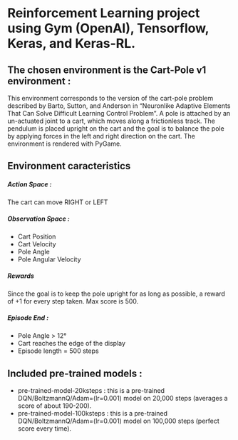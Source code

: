 # Reinforcement Learning project using Gym (OpenAI), Tensorflow, Keras, and Keras-RL. 

## The chosen environment is the Cart-Pole v1 environment : 
This environment corresponds to the version of the cart-pole problem described by Barto, Sutton, and Anderson in “Neuronlike Adaptive Elements That Can Solve Difficult Learning Control Problem”. A pole is attached by an un-actuated joint to a cart, which moves along a frictionless track. The pendulum is placed upright on the cart and the goal is to balance the pole by applying forces in the left and right direction on the cart. The environment is rendered with PyGame.


## Environment caracteristics
##### Action Space :
The cart can move RIGHT or LEFT
##### Observation Space :
- Cart Position
- Cart Velocity
- Pole Angle
- Pole Angular Velocity
##### Rewards
Since the goal is to keep the pole upright for as long as possible, a reward of +1 for every step taken. Max score is 500.
##### Episode End :
- Pole Angle > 12°
- Cart reaches the edge of the display
- Episode length = 500 steps



## Included pre-trained models :
- pre-trained-model-20ksteps : this is a pre-trained DQN/BoltzmannQ/Adam=(lr=0.001) model on 20,000 steps (averages a score of about 190-200).
- pre-trained-model-100ksteps : this is a pre-trained DQN/BoltzmannQ/Adam=(lr=0.001) model on 100,000 steps (perfect score every time).


